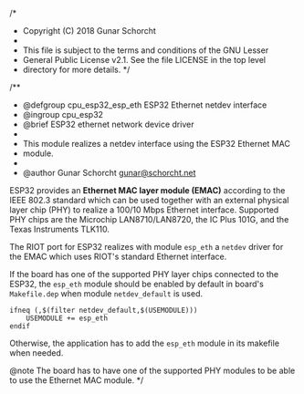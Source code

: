 /*
 * Copyright (C) 2018 Gunar Schorcht
 *
 * This file is subject to the terms and conditions of the GNU Lesser
 * General Public License v2.1. See the file LICENSE in the top level
 * directory for more details.
 */

/**
 * @defgroup        cpu_esp32_esp_eth ESP32 Ethernet netdev interface
 * @ingroup         cpu_esp32
 * @brief           ESP32 ethernet network device driver
 *
 * This module realizes a netdev interface using the ESP32 Ethernet MAC
 * module.
 *
 * @author      Gunar Schorcht <gunar@schorcht.net>

ESP32 provides an <b>Ethernet MAC layer module (EMAC)</b> according to the IEEE 802.3 standard which can be used together with an external physical layer chip (PHY) to realize a 100/10 Mbps Ethernet interface. Supported PHY chips are the Microchip LAN8710/LAN8720, the IC Plus 101G, and the Texas Instruments TLK110.

The RIOT port for ESP32 realizes with module ```esp_eth``` a ```netdev``` driver for the EMAC which uses RIOT's standard Ethernet interface.

If the board has one of the supported PHY layer chips connected to the ESP32, the ```esp_eth``` module should be enabled by default in board's ```Makefile.dep``` when module ```netdev_default``` is used.
```
ifneq (,$(filter netdev_default,$(USEMODULE)))
    USEMODULE += esp_eth
endif
```
Otherwise, the application has to add the ```esp_eth``` module in its makefile when needed.

@note
The board has to have one of the supported PHY modules to be able to use the Ethernet MAC module.
 */
